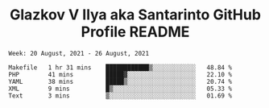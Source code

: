 <h1 align="center">Glazkov V Ilya aka Santarinto GitHub Profile README</h1>

<!--START_SECTION:waka-->
```text
Week: 20 August, 2021 - 26 August, 2021

Makefile   1 hr 31 mins    ████████████▒░░░░░░░░░░░░   48.84 % 
PHP        41 mins         █████▓░░░░░░░░░░░░░░░░░░░   22.10 % 
YAML       38 mins         █████▒░░░░░░░░░░░░░░░░░░░   20.74 % 
XML        9 mins          █▒░░░░░░░░░░░░░░░░░░░░░░░   05.33 % 
Text       3 mins          ▒░░░░░░░░░░░░░░░░░░░░░░░░   01.69 % 
```
<!--END_SECTION:waka-->